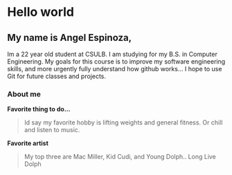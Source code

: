 # Hello world

## My name is Angel Espinoza, 
 
 Im a 22 year old student at CSULB. I am studying for my B.S. in Computer Engineering. 
 My goals for this course is to  improve my software engineering skills, and more urgently
 fully understand how github works... 
 I hope to use Git for future classes and projects. 
 
  ### About me
 **Favorite thing to do...** 
 >Id say my favorite hobby is lifting weights and general fitness. 
 >Or chill and listen to music. 

**Favorite artist**
> My top three are Mac Miller, Kid Cudi, and Young Dolph..
> Long Live Dolph

<!--
**angelespino/angelespino** is a ✨ _special_ ✨ repository because its `README.md` (this file) appears on your GitHub profile.

Here are some ideas to get you started:

- 🔭 I’m currently working on ...
- 🌱 I’m currently learning ...
- 👯 I’m looking to collaborate on ...
- 🤔 I’m looking for help with ...
- 💬 Ask me about ...
- 📫 How to reach me: ...
- 😄 Pronouns: ...
- ⚡ Fun fact: ...
-->

